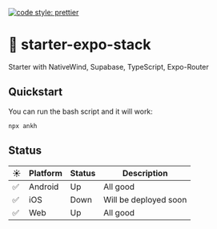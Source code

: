 [![code style: prettier](https://img.shields.io/badge/code_style-prettier-ff69b4.svg?style=flat-square)](https://github.com/prettier/prettier)

# 🚀 starter-expo-stack

Starter with NativeWind, Supabase, TypeScript, Expo-Router

## Quickstart

You can run the bash script and it will work:

```shell
npx ankh
```

## Status

| ☀️  | Platform | Status | Description           |
| --- | -------- | ------ | --------------------- |
| ✅  | Android  | Up     | All good              |
| ✅  | iOS      | Down   | Will be deployed soon |
| ✅  | Web      | Up     | All good              |
